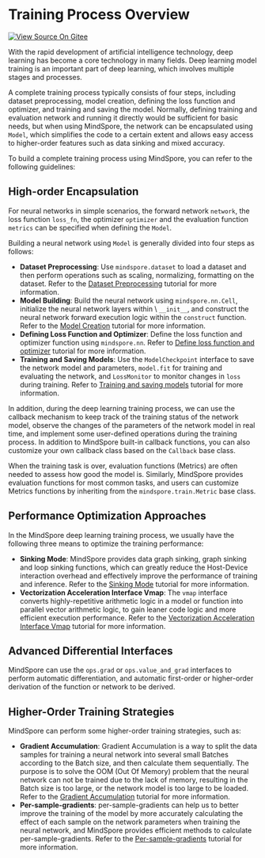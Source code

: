 # Training Process Overview

[![View Source On Gitee](https://mindspore-website.obs.cn-north-4.myhuaweicloud.com/website-images/r2.4.1/resource/_static/logo_source_en.svg)](https://gitee.com/mindspore/docs/blob/r2.4.1/docs/mindspore/source_en/model_train/train_process/overview.md)

With the rapid development of artificial intelligence technology, deep learning has become a core technology in many fields. Deep learning model training is an important part of deep learning, which involves multiple stages and processes.

A complete training process typically consists of four steps, including dataset preprocessing, model creation, defining the loss function and optimizer, and training and saving the model. Normally, defining training and evaluation network and running it directly would be sufficient for basic needs, but when using MindSpore, the network can be encapsulated using `Model`, which simplifies the code to a certain extent and allows easy access to higher-order features such as data sinking and mixed accuracy.

To build a complete training process using MindSpore, you can refer to the following guidelines:

## High-order Encapsulation

For neural networks in simple scenarios, the forward network `network`, the loss function `loss_fn`, the optimizer `optimizer` and the evaluation function `metrics` can be specified when defining the `Model`.

Building a neural network using `Model` is generally divided into four steps as follows:

- **Dataset Preprocessing**: Use ``mindspore.dataset`` to load a dataset and then perform operations such as scaling, normalizing, formatting on the dataset. Refer to the [Dataset Preprocessing](https://www.mindspore.cn/tutorials/en/r2.4.1/beginner/dataset.html) tutorial for more information.
- **Model Building**: Build the neural network using ``mindspore.nn.Cell``, initialize the neural network layers within \ ``__init__``\, and construct the neural network forward execution logic within the ``construct`` function. Refer to the [Model Creation](https://www.mindspore.cn/tutorials/en/r2.4.1/beginner/model.html) tutorial for more information.
- **Defining Loss Function and Optimizer**: Define the loss function and optimizer function using ``mindspore.nn``. Refer to [Define loss function and optimizer](https://www.mindspore.cn/docs/en/r2.4.1/model_train/train_process/model.html#defining-loss-function-and-optimizer) tutorial for more information.
- **Training and Saving Models**: Use the ``ModelCheckpoint`` interface to save the network model and parameters, ``model.fit`` for training and evaluating the network, and ``LossMonitor`` to monitor changes in ``loss`` during training. Refer to [Training and saving models](https://www.mindspore.cn/docs/en/r2.4.1/model_train/train_process/model.html#training-and-saving-model) tutorial for more information.

In addition, during the deep learning training process, we can use the callback mechanism to keep track of the training status of the network model, observe the changes of the parameters of the network model in real time, and implement some user-defined operations during the training process. In addition to MindSpore built-in callback functions, you can also customize your own callback class based on the ``Callback`` base class.

When the training task is over, evaluation functions (Metrics) are often needed to assess how good the model is. Similarly, MindSpore provides evaluation functions for most common tasks, and users can customize Metrics functions by inheriting from the ``mindspore.train.Metric`` base class.

## Performance Optimization Approaches

In the MindSpore deep learning training process, we usually have the following three means to optimize the training performance:

- **Sinking Mode**: MindSpore provides data graph sinking, graph sinking and loop sinking functions, which can greatly reduce the Host-Device interaction overhead and effectively improve the performance of training and inference. Refer to the [Sinking Mode](https://www.mindspore.cn/docs/en/r2.4.1/model_train/train_process/optimize/sink_mode.html) tutorial for more information.
- **Vectorization Acceleration Interface Vmap**: The ``vmap`` interface converts highly-repetitive arithmetic logic in a model or function into parallel vector arithmetic logic, to gain leaner code logic and more efficient execution performance. Refer to the [Vectorization Acceleration Interface Vmap](https://www.mindspore.cn/docs/en/r2.4.1/model_train/train_process/optimize/vmap.html) tutorial for more information.

## Advanced Differential Interfaces

MindSpore can use the ``ops.grad`` or ``ops.value_and_grad`` interfaces to perform automatic differentiation, and automatic first-order or higher-order derivation of the function or network to be derived.

## Higher-Order Training Strategies

MindSpore can perform some higher-order training strategies, such as:

- **Gradient Accumulation**: Gradient Accumulation is a way to split the data samples for training a neural network into several small Batches according to the Batch size, and then calculate them sequentially. The purpose is to solve the OOM (Out Of Memory) problem that the neural network can not be trained due to the lack of memory, resulting in the Batch size is too large, or the network model is too large to be loaded. Refer to the [Gradient Accumulation](https://www.mindspore.cn/docs/en/r2.4.1/model_train/train_process/optimize/gradient_accumulation.html) tutorial for more information.
- **Per-sample-gradients**: per-sample-gradients can help us to better improve the training of the model by more accurately calculating the effect of each sample on the network parameters when training the neural network, and MindSpore provides efficient methods to calculate per-sample-gradients. Refer to the  [Per-sample-gradients](https://www.mindspore.cn/docs/en/r2.4.1/model_train/train_process/optimize/per_sample_gradients.html) tutorial for more information.